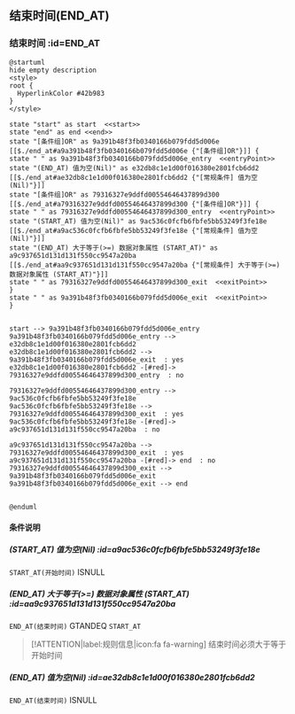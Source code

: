 ## 结束时间(END_AT) <!-- {docsify-ignore-all} -->

   

### 结束时间 :id=END_AT

```plantuml
@startuml
hide empty description
<style>
root {
  HyperlinkColor #42b983
}
</style>

state "start" as start  <<start>>
state "end" as end <<end>>
state "[条件组]OR" as 9a391b48f3fb0340166b079fdd5d006e [[$./end_at#a9a391b48f3fb0340166b079fdd5d006e {"[条件组]OR"}]] {
state " " as 9a391b48f3fb0340166b079fdd5d006e_entry  <<entryPoint>>
state "(END_AT) 值为空(Nil)" as e32db8c1e1d00f016380e2801fcb6dd2 [[$./end_at#ae32db8c1e1d00f016380e2801fcb6dd2 {"[常规条件] 值为空(Nil)"}]]
state "[条件组]OR" as 79316327e9ddfd00554646437899d300 [[$./end_at#a79316327e9ddfd00554646437899d300 {"[条件组]OR"}]] {
state " " as 79316327e9ddfd00554646437899d300_entry  <<entryPoint>>
state "(START_AT) 值为空(Nil)" as 9ac536c0fcfb6fbfe5bb53249f3fe18e [[$./end_at#a9ac536c0fcfb6fbfe5bb53249f3fe18e {"[常规条件] 值为空(Nil)"}]]
state "(END_AT) 大于等于(>=) 数据对象属性 (START_AT)" as a9c937651d131d131f550cc9547a20ba [[$./end_at#aa9c937651d131d131f550cc9547a20ba {"[常规条件] 大于等于(>=) 数据对象属性 (START_AT)"}]]
state " " as 79316327e9ddfd00554646437899d300_exit  <<exitPoint>>
}
state " " as 9a391b48f3fb0340166b079fdd5d006e_exit  <<exitPoint>>
}


start --> 9a391b48f3fb0340166b079fdd5d006e_entry 
9a391b48f3fb0340166b079fdd5d006e_entry --> e32db8c1e1d00f016380e2801fcb6dd2 
e32db8c1e1d00f016380e2801fcb6dd2 --> 9a391b48f3fb0340166b079fdd5d006e_exit  : yes
e32db8c1e1d00f016380e2801fcb6dd2 -[#red]-> 79316327e9ddfd00554646437899d300_entry  : no

79316327e9ddfd00554646437899d300_entry --> 9ac536c0fcfb6fbfe5bb53249f3fe18e 
9ac536c0fcfb6fbfe5bb53249f3fe18e --> 79316327e9ddfd00554646437899d300_exit  : yes
9ac536c0fcfb6fbfe5bb53249f3fe18e -[#red]-> a9c937651d131d131f550cc9547a20ba  : no

a9c937651d131d131f550cc9547a20ba --> 79316327e9ddfd00554646437899d300_exit  : yes
a9c937651d131d131f550cc9547a20ba -[#red]-> end  : no
79316327e9ddfd00554646437899d300_exit --> 9a391b48f3fb0340166b079fdd5d006e_exit 
9a391b48f3fb0340166b079fdd5d006e_exit --> end 


@enduml
```

#### 条件说明

##### (START_AT) 值为空(Nil) :id=a9ac536c0fcfb6fbfe5bb53249f3fe18e



`START_AT(开始时间)` ISNULL 

##### (END_AT) 大于等于(>=) 数据对象属性 (START_AT) :id=aa9c937651d131d131f550cc9547a20ba



`END_AT(结束时间)` GTANDEQ  `START_AT`

> [!ATTENTION|label:规则信息|icon:fa fa-warning]
> 结束时间必须大于等于开始时间


##### (END_AT) 值为空(Nil) :id=ae32db8c1e1d00f016380e2801fcb6dd2



`END_AT(结束时间)` ISNULL 






